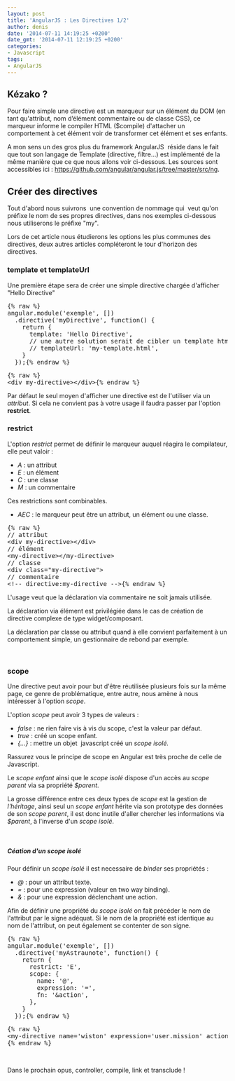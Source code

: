 ```yaml
---
layout: post
title: 'AngularJS : Les Directives 1/2'
author: denis
date: '2014-07-11 14:19:25 +0200'
date_gmt: '2014-07-11 12:19:25 +0200'
categories:
- Javascript
tags:
- AngularJS
---
```


## Kézako ?
Pour faire simple une directive est un marqueur sur un élément du DOM (en tant qu'attribut, nom d’élément commentaire ou de classe CSS), ce marqueur informe le compiler HTML ($compile) d'attacher un comportement à cet élément voir de transformer cet élément et ses enfants.

A mon sens un des gros plus du framework AngularJS  réside dans le fait que tout son langage de Template (directive, filtre…) est implémenté de la même manière que ce que nous allons voir ci-dessous. Les sources sont accessibles ici : <a title="https://github.com/angular/angular.js/tree/master/src/ng" href="https://github.com/angular/angular.js/tree/master/src/ng" target="_blank">https://github.com/angular/angular.js/tree/master/src/ng</a>.

## 
## Créer des directives
Tout d'abord nous suivrons  une convention de nommage qui  veut qu'on préfixe le nom de ses propres directives, dans nos exemples ci-dessous nous utiliserons le préfixe "my".

Lors de cet article nous étudierons les options les plus communes des directives, deux autres articles compléteront le tour d'horizon des directives.

### 
### template et templateUrl
Une première étape sera de créer une simple directive chargée d'afficher "Hello Directive"

<pre class="lang:js decode:true">
{% raw %}
angular.module('exemple', [])
  .directive('myDirective', function() {
    return {
      template: 'Hello Directive',
      // une autre solution serait de cibler un template html
      // templateUrl: 'my-template.html',
    }
  });{% endraw %}
</pre>

<pre class="lang:xhtml decode:true">
{% raw %}
&lt;div my-directive&gt;&lt;/div&gt;{% endraw %}
</pre>

Par défaut le seul moyen d'afficher une directive est de l'utiliser via un <em>attribut</em>. Si cela ne convient pas à votre usage il faudra passer par l'option <strong>restrict</strong>.

### 
### restrict
L'option <em>restrict</em> permet de définir le marqueur auquel réagira le compilateur, elle peut valoir :

<ul>
<li><em>A</em> : un attribut</li>
<li><em>E</em> : un élément</li>
<li><em>C</em> : une classe</li>
<li><em>M </em>: un commentaire</li>
</ul>
Ces restrictions sont combinables.

<ul>
<li><em>AEC</em> : le marqueur peut être un attribut, un élément ou une classe.</li>
</ul>
<pre class="lang:xhtml decode:true">
{% raw %}
// attribut
&lt;div my-directive&gt;&lt;/div&gt;
// élément
&lt;my-directive&gt;&lt;/my-directive&gt;
// classe
&lt;div class="my-directive"&gt;
// commentaire
&lt;!-- directive:my-directive --&gt;{% endraw %}
</pre>

L'usage veut que la déclaration via commentaire ne soit jamais utilisée.

La déclaration via élément est privilégiée dans le cas de création de directive complexe de type widget/composant.

La déclaration par classe ou attribut quand à elle convient parfaitement à un comportement simple, un gestionnaire de rebond par exemple.

&nbsp;

### scope
Une directive peut avoir pour but d'être réutilisée plusieurs fois sur la même page, ce genre de problématique, entre autre, nous amène à nous intéresser à l'option <em>scope</em>.

L'option <em>scope</em> peut avoir 3 types de valeurs :

<ul>
<li><em>false</em> : ne rien faire vis à vis du scope, c'est la valeur par défaut.</li>
<li><em>true </em>: créé un scope enfant.</li>
<li><em>{...}</em> : mettre un objet  javascript créé un <em>scope isolé.</em></li>
</ul>
Rassurez vous le principe de scope en Angular est très proche de celle de Javascript.

Le <em>scope enfant</em> ainsi que le <em>scope isolé</em> dispose d'un accès au <em>scope parent</em> via sa propriété <em>$parent</em>.

La grosse différence entre ces deux types de <em>scope</em> est la gestion de <em>l'héritage</em>, ainsi seul un <em>scope enfant</em> hérite via son prototype des données de son <em>scope parent</em>, il est donc inutile d'aller chercher les informations via <em>$parent</em>, à l'inverse d'un <em>scope isolé</em>.

&nbsp;

##### Céation d'un scope isolé
Pour définir un <em>scope isolé</em> il est necessaire de <em>binder</em> ses propriétés :

<ul>
<li><em>@</em> : pour un attribut texte.</li>
<li><em>=</em> : pour une expression (valeur en two way binding).</li>
<li><em>&amp;</em> : pour une expression déclenchant une action.</li>
</ul>
Afin de définir une propriété du <em>scope isolé</em> on fait précéder le nom de l'attribut par le signe adéquat. Si le nom de la propriété est identique au nom de l'attribut, on peut également se contenter de son signe.

<pre class="lang:js decode:true">
{% raw %}
angular.module('exemple', [])
  .directive('myAstraunote', function() {
    return {
      restrict: 'E',
      scope: {
        name: '@',
        expression: '=',
        fn: '&amp;action',
      },
    }
  });{% endraw %}
</pre>

<pre class="lang:xhtml decode:true ">
{% raw %}
&lt;my-directive name='wiston' expression='user.mission' action='launch(user)'&gt;&lt;/my-directive&gt;
{% endraw %}
</pre>

&nbsp;

Dans le prochain opus, controller, compile, link et transclude !


